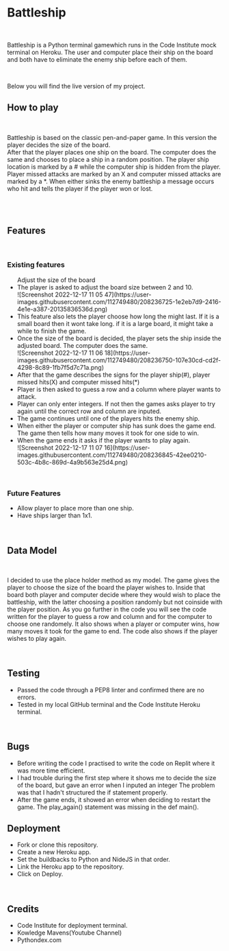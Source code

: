 <h1>Battleship</h1>
<br>
<p>Battleship is a Python terminal gamewhich runs in the Code Institute mock terminal on Heroku.
The user and computer place their ship on the board and both have to eliminate the enemy ship before each of them.</p>
<br>
<p>Below you will find the live version of my project.</p>


<h2>How to play</h2>
<br>
<p>Battleship is based on the classic pen-and-paper game. In this version the player decides the size of the board.<br>
After that the player places one ship on the board. The computer does the same and chooses to place a ship in a random position.
The player ship location is marked by a # while the computer ship is hidden from the player. Player missed attacks are marked by an X and computer missed
attacks are marked by a *. When either sinks the enemy battleship a message occurs who hit and tells the player if the player won or lost.</p>
<br><br>

<h2>Features</h2>
<br>
<h3>Existing features</h3>
<ul>Adjust the size of the board
  <li>The player is asked to adjust the board size between 2 and 10.</li>
  ![Screenshot 2022-12-17 11 05 47](https://user-images.githubusercontent.com/112749480/208236725-1e2eb7d9-2416-4e1e-a387-20135836536d.png)
  <li>This feature also lets the player choose how long the might last. If it is a small board then it wont take long.
  if it is a large board, it might take a while to finish the game.</li>
  <li>Once the size of the board is decided, the player sets the ship inside the adjusted board. The computer does the same.</li>
  ![Screenshot 2022-12-17 11 06 18](https://user-images.githubusercontent.com/112749480/208236750-107e30cd-cd2f-4298-8c89-1fb7f5d7c71a.png)
  <li>After that the game describes the signs for the player ship(#), player missed hits(X) and computer missed hits(*)</li>
  <li>Player is then asked to guess a row and a column where player wants to attack.</li>
  <li>Player can only enter integers. If not then the games asks player to try again until the correct row and column are inputed.</li>
  <li>The game continues until one of the players hits the enemy ship.</li>
  <li>When either the player or computer ship has sunk does the game end. The game then tells how many moves it took for one side to win.</li>
  <li>When the game ends it asks if the player wants to play again.</li>
  ![Screenshot 2022-12-17 11 07 16](https://user-images.githubusercontent.com/112749480/208236845-42ee0210-503c-4b8c-869d-4a9b563e25d4.png)
</ul>

<br>
<h3>Future Features</h3>
<ul>
  <li>Allow player to place more than one ship.</li>
  <li>Have ships larger than 1x1.</li>
</ul>

<br>
<h2>Data Model</h2>
<br>
<p>I decided to use the place holder method as my model. The game gives the player to choose the size of the board the player wishes to.
Inside that board both player and computer decide where they would wish to place the battleship, with the latter choosing a position randomly but not coinside with the player position.
As you go further in the code you will see the code written for the player to guess a row and column and for the computer to choose one randomely.
It also shows when a player or computer wins, how many moves it took for the game to end.
The code also shows if the player wishes to play again.</p>

<br>
<h2>Testing</h2>
<ul>
  <li>Passed the code through a PEP8 linter and confirmed there are no errors.</li>
  <li>Tested in my local GitHub terminal and the Code Institute Heroku terminal.</li>
</ul>

<br>
<h2>Bugs</h2>
<ul>
  <li>Before writing the code I practised to write the code on Replit where it was more time efficient.</li>
  <li>I had trouble during the first step where it shows me to decide the size of the board, but gave an error when I inputed an integer
    The problem was that I hadn't structured the <action>if</action> statement properly.</li>
  <li>After the game ends, it showed an error when deciding to restart the game. The play_again() statement was missing in the def main().</li>
</ul>

<h2>Deployment</h2>
<ul>
  <li>Fork or clone this repository.</li>
  <li>Create a new Heroku app.</li>
  <li>Set the buildbacks to Python and NideJS in that order.</li>
  <li>Link the Heroku app to the repository.</li>
  <li>Click on <action>Deploy</action>.</li>
</ul>

<br>
<h2>Credits</h2>
<ul>
  <li>Code Institute for deployment terminal.</li>
  <li>Kowledge Mavens(Youtube Channel)</li>
  <li>Pythondex.com</li>
</ul>
